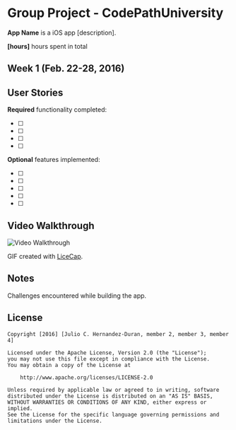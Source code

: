 # Group Project - CodePathUniversity

**App Name** is a iOS app [description].

**[hours]** hours spent in total

## Week 1 (Feb. 22-28, 2016)

## User Stories

**Required** functionality completed:

- [ ] 
- [ ] 
- [ ] 
- [ ] 

**Optional** features implemented:

- [ ] 
- [ ] 
- [ ] 
- [ ] 
- [ ] 

## Video Walkthrough 

<img src='.gif' title='Video Walkthrough' width='' alt='Video Walkthrough' />

GIF created with [LiceCap](http://www.cockos.com/licecap/).

## Notes

Challenges encountered while building the app.

## License

    Copyright [2016] [Julio C. Hernandez-Duran, member 2, member 3, member 4]

    Licensed under the Apache License, Version 2.0 (the "License");
    you may not use this file except in compliance with the License.
    You may obtain a copy of the License at

        http://www.apache.org/licenses/LICENSE-2.0

    Unless required by applicable law or agreed to in writing, software
    distributed under the License is distributed on an "AS IS" BASIS,
    WITHOUT WARRANTIES OR CONDITIONS OF ANY KIND, either express or implied.
    See the License for the specific language governing permissions and
    limitations under the License.
